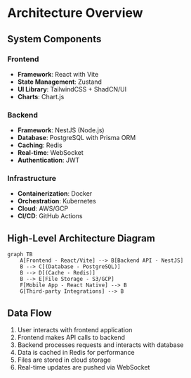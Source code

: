 # Architecture Overview

## System Components

### Frontend
- **Framework**: React with Vite
- **State Management**: Zustand
- **UI Library**: TailwindCSS + ShadCN/UI
- **Charts**: Chart.js

### Backend
- **Framework**: NestJS (Node.js)
- **Database**: PostgreSQL with Prisma ORM
- **Caching**: Redis
- **Real-time**: WebSocket
- **Authentication**: JWT

### Infrastructure
- **Containerization**: Docker
- **Orchestration**: Kubernetes
- **Cloud**: AWS/GCP
- **CI/CD**: GitHub Actions

## High-Level Architecture Diagram

```mermaid
graph TB
    A[Frontend - React/Vite] --> B[Backend API - NestJS]
    B --> C[(Database - PostgreSQL)]
    B --> D[(Cache - Redis)]
    B --> E[File Storage - S3/GCP]
    F[Mobile App - React Native] --> B
    G[Third-party Integrations] --> B
```

## Data Flow

1. User interacts with frontend application
2. Frontend makes API calls to backend
3. Backend processes requests and interacts with database
4. Data is cached in Redis for performance
5. Files are stored in cloud storage
6. Real-time updates are pushed via WebSocket